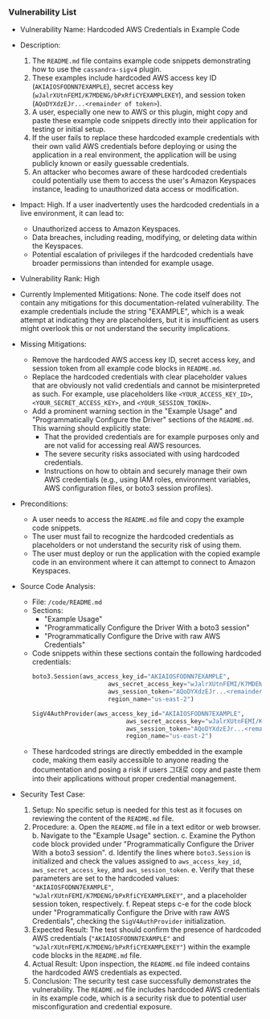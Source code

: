 ### Vulnerability List

- Vulnerability Name: Hardcoded AWS Credentials in Example Code

- Description:
    1. The `README.md` file contains example code snippets demonstrating how to use the `cassandra-sigv4` plugin.
    2. These examples include hardcoded AWS access key ID (`AKIAIOSFODNN7EXAMPLE`), secret access key (`wJalrXUtnFEMI/K7MDENG/bPxRfiCYEXAMPLEKEY`), and session token (`AQoDYXdzEJr...<remainder of token>`).
    3. A user, especially one new to AWS or this plugin, might copy and paste these example code snippets directly into their application for testing or initial setup.
    4. If the user fails to replace these hardcoded example credentials with their own valid AWS credentials before deploying or using the application in a real environment, the application will be using publicly known or easily guessable credentials.
    5. An attacker who becomes aware of these hardcoded credentials could potentially use them to access the user's Amazon Keyspaces instance, leading to unauthorized data access or modification.

- Impact:
    High. If a user inadvertently uses the hardcoded credentials in a live environment, it can lead to:
    - Unauthorized access to Amazon Keyspaces.
    - Data breaches, including reading, modifying, or deleting data within the Keyspaces.
    - Potential escalation of privileges if the hardcoded credentials have broader permissions than intended for example usage.

- Vulnerability Rank: High

- Currently Implemented Mitigations:
    None. The code itself does not contain any mitigations for this documentation-related vulnerability. The example credentials include the string "EXAMPLE", which is a weak attempt at indicating they are placeholders, but it is insufficient as users might overlook this or not understand the security implications.

- Missing Mitigations:
    - Remove the hardcoded AWS access key ID, secret access key, and session token from all example code blocks in `README.md`.
    - Replace the hardcoded credentials with clear placeholder values that are obviously not valid credentials and cannot be misinterpreted as such. For example, use placeholders like `<YOUR_ACCESS_KEY_ID>`, `<YOUR_SECRET_ACCESS_KEY>`, and `<YOUR_SESSION_TOKEN>`.
    - Add a prominent warning section in the "Example Usage" and "Programmatically Configure the Driver" sections of the `README.md`. This warning should explicitly state:
        - That the provided credentials are for example purposes only and are not valid for accessing real AWS resources.
        - The severe security risks associated with using hardcoded credentials.
        - Instructions on how to obtain and securely manage their own AWS credentials (e.g., using IAM roles, environment variables, AWS configuration files, or boto3 session profiles).

- Preconditions:
    - A user needs to access the `README.md` file and copy the example code snippets.
    - The user must fail to recognize the hardcoded credentials as placeholders or not understand the security risk of using them.
    - The user must deploy or run the application with the copied example code in an environment where it can attempt to connect to Amazon Keyspaces.

- Source Code Analysis:
    - File: `/code/README.md`
    - Sections:
        - "Example Usage"
        - "Programmatically Configure the Driver With a boto3 session"
        - "Programmatically Configure the Drive with raw AWS Credentials"
    - Code snippets within these sections contain the following hardcoded credentials:
        ```python
        boto3.Session(aws_access_key_id="AKIAIOSFODNN7EXAMPLE",
                             aws_secret_access_key="wJalrXUtnFEMI/K7MDENG/bPxRfiCYEXAMPLEKEY",
                             aws_session_token="AQoDYXdzEJr...<remainder of token>",
                             region_name="us-east-2")
        ```
        ```python
        SigV4AuthProvider(aws_access_key_id="AKIAIOSFODNN7EXAMPLE",
                                  aws_secret_access_key="wJalrXUtnFEMI/K7MDENG/bPxRfiCYEXAMPLEKEY",
                                  aws_session_token="AQoDYXdzEJr...<remainder of token>",
                                  region_name="us-east-2")
        ```
    - These hardcoded strings are directly embedded in the example code, making them easily accessible to anyone reading the documentation and posing a risk if users 그대로 copy and paste them into their applications without proper credential management.

- Security Test Case:
    1. Setup: No specific setup is needed for this test as it focuses on reviewing the content of the `README.md` file.
    2. Procedure:
        a. Open the `README.md` file in a text editor or web browser.
        b. Navigate to the "Example Usage" section.
        c. Examine the Python code block provided under "Programmatically Configure the Driver With a boto3 session".
        d. Identify the lines where `boto3.Session` is initialized and check the values assigned to `aws_access_key_id`, `aws_secret_access_key`, and `aws_session_token`.
        e. Verify that these parameters are set to the hardcoded values: `"AKIAIOSFODNN7EXAMPLE"`, `"wJalrXUtnFEMI/K7MDENG/bPxRfiCYEXAMPLEKEY"`, and a placeholder session token, respectively.
        f. Repeat steps c-e for the code block under "Programmatically Configure the Drive with raw AWS Credentials", checking the `SigV4AuthProvider` initialization.
    3. Expected Result: The test should confirm the presence of hardcoded AWS credentials (`"AKIAIOSFODNN7EXAMPLE"` and `"wJalrXUtnFEMI/K7MDENG/bPxRfiCYEXAMPLEKEY"`) within the example code blocks in the `README.md` file.
    4. Actual Result: Upon inspection, the `README.md` file indeed contains the hardcoded AWS credentials as expected.
    5. Conclusion: The security test case successfully demonstrates the vulnerability. The `README.md` file includes hardcoded AWS credentials in its example code, which is a security risk due to potential user misconfiguration and credential exposure.